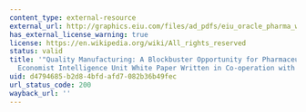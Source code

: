 ```yaml
---
content_type: external-resource
external_url: http://graphics.eiu.com/files/ad_pdfs/eiu_oracle_pharma_wp.pdf
has_external_license_warning: true
license: https://en.wikipedia.org/wiki/All_rights_reserved
status: valid
title: '"Quality Manufacturing: A Blockbuster Opportunity for Pharmaceuticals, An
  Economist Intelligence Unit White Paper Written in Co-operation with Oracle." (PDF)'
uid: d4794685-b2d8-4bfd-afd7-082b36b49fec
url_status_code: 200
wayback_url: ''
---
```

